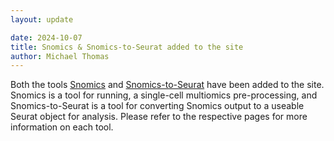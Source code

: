 ```yaml
---
layout: update

date: 2024-10-07
title: Snomics & Snomics-to-Seurat added to the site
author: Michael Thomas
---
```


Both the tools [Snomics](/pages/docs/snomic/snomic.md) and [Snomics-to-Seurat](/pages/docs/snomic-to-seurat/snomic-to-seurat.md) have been added to the site. Snomics is a tool for running, a single-cell multiomics pre-processing, and Snomics-to-Seurat is a tool for converting Snomics output to a useable Seurat object for analysis. Please refer to the respective pages for more information on each tool.